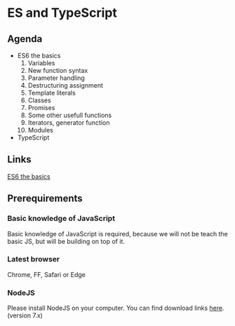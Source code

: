 # ES and TypeScript

## Agenda
* ES6 the basics
  1. Variables
  2. New function syntax
  3. Parameter handling
  4. Destructuring assignment
  5. Template literals
  6. Classes
  7. Promises
  8. Some other usefull functions
  9. Iterators, generator function
  10. Modules
* TypeScript

## Links
[ES6 the basics](http://slides.com/rokburgar/deck-2/fullscreen)

## Prerequirements

### Basic knowledge of JavaScript
Basic knowledge of JavaScript is required, because we will not be teach the basic JS, but will be building on top of it.

### Latest browser
Chrome, FF, Safari or Edge

### NodeJS
Please install NodeJS on your computer. You can find download links [here](https://nodejs.org/en/download/current/). (version 7.x)
